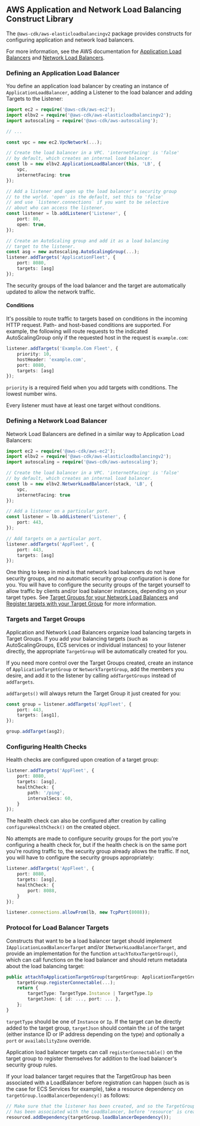 ## AWS Application and Network Load Balancing Construct Library

The `@aws-cdk/aws-elasticloadbalancingv2` package provides constructs for
configuring application and network load balancers.

For more information, see the AWS documentation for
[Application Load Balancers](https://docs.aws.amazon.com/elasticloadbalancing/latest/application/introduction.html)
and [Network Load Balancers](https://docs.aws.amazon.com/elasticloadbalancing/latest/network/introduction.html).

### Defining an Application Load Balancer

You define an application load balancer by creating an instance of
`ApplicationLoadBalancer`, adding a Listener to the load balancer
and adding Targets to the Listener:

```ts
import ec2 = require('@aws-cdk/aws-ec2');
import elbv2 = require('@aws-cdk/aws-elasticloadbalancingv2');
import autoscaling = require('@aws-cdk/aws-autoscaling');

// ...

const vpc = new ec2.VpcNetwork(...);

// Create the load balancer in a VPC. 'internetFacing' is 'false'
// by default, which creates an internal load balancer.
const lb = new elbv2.ApplicationLoadBalancer(this, 'LB', {
    vpc,
    internetFacing: true
});

// Add a listener and open up the load balancer's security group
// to the world. 'open' is the default, set this to 'false'
// and use `listener.connections` if you want to be selective
// about who can access the listener.
const listener = lb.addListener('Listener', {
    port: 80,
    open: true,
});

// Create an AutoScaling group and add it as a load balancing
// target to the listener.
const asg = new autoscaling.AutoScalingGroup(...);
listener.addTargets('ApplicationFleet', {
    port: 8080,
    targets: [asg]
});
```

The security groups of the load balancer and the target are automatically
updated to allow the network traffic.

#### Conditions

It's possible to route traffic to targets based on conditions in the incoming
HTTP request. Path- and host-based conditions are supported. For example,
the following will route requests to the indicated AutoScalingGroup
only if the requested host in the request is `example.com`:

```ts
listener.addTargets('Example.Com Fleet', {
    priority: 10,
    hostHeader: 'example.com',
    port: 8080,
    targets: [asg]
});
```

`priority` is a required field when you add targets with conditions. The lowest
number wins.

Every listener must have at least one target without conditions.

### Defining a Network Load Balancer

Network Load Balancers are defined in a similar way to Application Load
Balancers:

```ts
import ec2 = require('@aws-cdk/aws-ec2');
import elbv2 = require('@aws-cdk/aws-elasticloadbalancingv2');
import autoscaling = require('@aws-cdk/aws-autoscaling');

// Create the load balancer in a VPC. 'internetFacing' is 'false'
// by default, which creates an internal load balancer.
const lb = new elbv2.NetworkLoadBalancer(stack, 'LB', {
    vpc,
    internetFacing: true
});

// Add a listener on a particular port.
const listener = lb.addListener('Listener', {
    port: 443,
});

// Add targets on a particular port.
listener.addTargets('AppFleet', {
    port: 443,
    targets: [asg]
});
```

One thing to keep in mind is that network load balancers do not have security
groups, and no automatic security group configuration is done for you. You will
have to configure the security groups of the target yourself to allow traffic by
clients and/or load balancer instances, depending on your target types.  See
[Target Groups for your Network Load
Balancers](https://docs.aws.amazon.com/elasticloadbalancing/latest/network/load-balancer-target-groups.html)
and [Register targets with your Target
Group](https://docs.aws.amazon.com/elasticloadbalancing/latest/network/target-group-register-targets.html)
for more information.

### Targets and Target Groups

Application and Network Load Balancers organize load balancing targets in Target
Groups. If you add your balancing targets (such as AutoScalingGroups, ECS
services or individual instances) to your listener directly, the appropriate
`TargetGroup` will be automatically created for you.

If you need more control over the Target Groups created, create an instance of
`ApplicationTargetGroup` or `NetworkTargetGroup`, add the members you desire,
and add it to the listener by calling `addTargetGroups` instead of `addTargets`.

`addTargets()` will always return the Target Group it just created for you:

```ts
const group = listener.addTargets('AppFleet', {
    port: 443,
    targets: [asg1],
});

group.addTarget(asg2);
```

### Configuring Health Checks

Health checks are configured upon creation of a target group:

```ts
listener.addTargets('AppFleet', {
    port: 8080,
    targets: [asg],
    healthCheck: {
        path: '/ping',
        intervalSecs: 60,
    }
});
```

The health check can also be configured after creation by calling
`configureHealthCheck()` on the created object.

No attempts are made to configure security groups for the port you're
configuring a health check for, but if the health check is on the same port
you're routing traffic to, the security group already allows the traffic.
If not, you will have to configure the security groups appropriately:

```ts
listener.addTargets('AppFleet', {
    port: 8080,
    targets: [asg],
    healthCheck: {
        port: 8088,
    }
});

listener.connections.allowFrom(lb, new TcpPort(8088));
```

### Protocol for Load Balancer Targets

Constructs that want to be a load balancer target should implement
`IApplicationLoadBalancerTarget` and/or `INetworkLoadBalancerTarget`, and
provide an implementation for the function `attachToXxxTargetGroup()`, which can
call functions on the load balancer and should return metadata about the
load balancing target:

```ts
public attachToApplicationTargetGroup(targetGroup: ApplicationTargetGroup): LoadBalancerTargetProps {
    targetGroup.registerConnectable(...);
    return {
        targetType: TargetType.Instance | TargetType.Ip
        targetJson: { id: ..., port: ... },
    };
}
```
`targetType` should be one of `Instance` or `Ip`. If the target can be
directly added to the target group, `targetJson` should contain the `id` of
the target (either instance ID or IP address depending on the type) and
optionally a `port` or `availabilityZone` override.

Application load balancer targets can call `registerConnectable()` on the
target group to register themselves for addition to the load balancer's security
group rules.

If your load balancer target requires that the TargetGroup has been
associated with a LoadBalancer before registration can happen (such as is the
case for ECS Services for example), take a resource dependency on
`targetGroup.loadBalancerDependency()` as follows:

```ts
// Make sure that the listener has been created, and so the TargetGroup
// has been associated with the LoadBalancer, before 'resource' is created.
resourced.addDependency(targetGroup.loadBalancerDependency());
```
